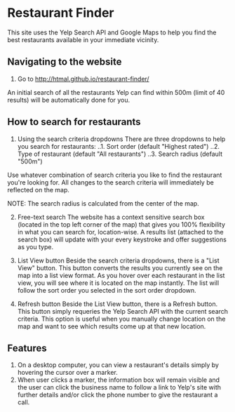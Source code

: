 # Restaurant Finder
This site uses the Yelp Search API and Google Maps to help you find the best restaurants available in your immediate vicinity.


## Navigating to the website

1. Go to http://htmal.github.io/restaurant-finder/

An initial search of all the restaurants Yelp can find within 500m (limit of 40 results) will be automatically done for you.


## How to search for restaurants

1. Using the search criteria dropdowns
There are three dropdowns to help you search for restaurants:
..1. Sort order (default "Highest rated")
..2. Type of restaurant (default "All restaurants")
..3. Search radius (default "500m")

Use whatever combination of search criteria you like to find the restaurant you're looking for. All changes to the search criteria will immediately be reflected on the map.

NOTE: The search radius is calculated from the center of the map.

2. Free-text search
The website has a context sensitive search box (located in the top left corner of the map) that gives you 100% flexibility in what you can search for, location-wise. A results list (attached to the search box) will update with your every keystroke and offer suggestions as you type.

3. List View button
Beside the search criteria dropdowns, there is a "List View" button. This button converts the results you currently see on the map into a list view format. As you hover over each restaurant in the list view, you will see where it is located on the map instantly. The list will follow the sort order you selected in the sort order dropdown.

4. Refresh button
Beside the List View button, there is a Refresh button. This button simply requeries the Yelp Search API with the current search criteria. This option is useful when you manually change location on the map and want to see which results come up at that new location.


## Features

1. On a desktop computer, you can view a restaurant's details simply by hovering the cursor over a marker.
2. When user clicks a marker, the information box will remain visible and the user can click the business name to follow a link to Yelp's site with further details and/or click the phone number to give the restaurant a call.
